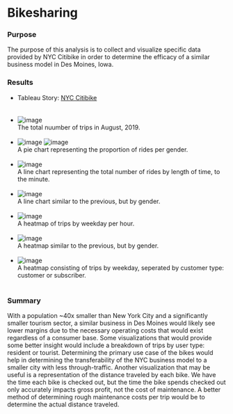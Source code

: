 # Bikesharing

### Purpose
The purpose of this analysis is to collect and visualize specific data provided by NYC Citibike in order to determine the efficacy of a similar business model in Des Moines, Iowa.

### Results

- Tableau Story: [NYC Citibike](https://public.tableau.com/views/NYCCitibikeStory_16384782977970/NYCCitibike?:language=en-US&:display_count=n&:origin=viz_share_link) <br><br><br>
- ![image](https://user-images.githubusercontent.com/88811124/144654415-6206373f-ff7d-4a36-accf-647dfa1d7234.png) <br> The total nuumber of trips in August, 2019. <br> <br>
- ![image](https://user-images.githubusercontent.com/88811124/144654671-d193e9b4-809f-47ea-b6b2-c1a991baee4f.png) ![image](https://user-images.githubusercontent.com/88811124/144654520-5f009e02-3a65-4ca8-aa5d-13783bcd268e.png) <br> A pie chart representing the proportion of rides per gender. <br> <br>
- ![image](https://user-images.githubusercontent.com/88811124/144654756-6015630c-9900-43dc-ba02-299698f3fe70.png) <br> A line chart representing the total number of rides by length of time, to the minute. <br> <br>
- ![image](https://user-images.githubusercontent.com/88811124/144655150-82767337-14e0-4b09-87c5-2e2dbf0f7f48.png) <br> A line chart similar to the previous, but by gender. <br> <br>
- ![image](https://user-images.githubusercontent.com/88811124/144655368-0a2e75a8-734f-42a9-aa22-216a181db31b.png) <br> A heatmap of trips by weekday per hour. <br> <br>
- ![image](https://user-images.githubusercontent.com/88811124/144655471-777735b6-e7fd-4265-a27c-9aee6da055ab.png) <br> A heatmap similar to the previous, but by gender. <br> <br>
- ![image](https://user-images.githubusercontent.com/88811124/144655576-bfd79e02-682b-4781-9f3c-6002feacba45.png) <br> A heatmap consisting of trips by weekday, seperated by customer type: customer or subscriber. <br> <br> 

### Summary
With a population ~40x smaller than New York City and a significantly smaller tourism sector, a similar business in Des Moines would likely see lower margins due to the necessary operating costs that would exist regardless of a consumer base. Some visualizations that would provide some better insight would include a breakdown of trips by user type: resident or tourist. Determining the primary use case of the bikes would help in determining the transferability of the NYC business model to a smaller city with less through-traffic. Another visualization that may be useful is a representation of the distance traveled by each bike. We have the time each bike is checked out, but the time the bike spends checked out only accurately impacts gross profit, not the cost of maintenance. A better method of determining rough maintenance costs per trip would be to determine the actual distance traveled. 





